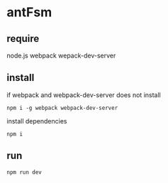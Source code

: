 # antFsm
## require
node.js webpack wepack-dev-server

## install
if webpack and webpack-dev-server does not install
```
npm i -g webpack webpack-dev-server
```
install dependencies
```
npm i
```
## run 
```
npm run dev
```